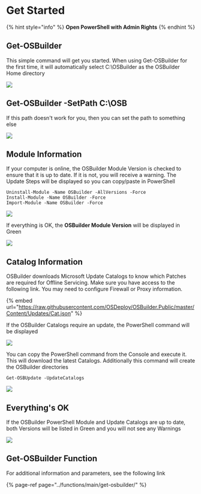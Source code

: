 # Get Started

{% hint style="info" %}
**Open PowerShell with Admin Rights**
{% endhint %}

## Get-OSBuilder

This simple command will get you started.  When using Get-OSBuilder for the first time, it will automatically select C:\OSBuilder as the OSBuilder Home directory

![](../../../.gitbook/assets/2019-02-09_23-57-08%20%281%29.png)

## Get-OSBuilder -SetPath C:\OSB

If this path doesn't work for you, then you can set the path to something else

![](../../../.gitbook/assets/2019-02-10_0-01-03.png)

## Module Information

If your computer is online, the OSBuilder Module Version is checked to ensure that it is up to date.  If it is not, you will receive a warning.  The Update Steps will be displayed so you can copy/paste in PowerShell

```text
Uninstall-Module -Name OSBuilder -AllVersions -Force
Install-Module -Name OSBuilder -Force
Import-Module -Name OSBuilder -Force
```

![](../../../.gitbook/assets/2019-02-10_0-03-56.png)

If everything is OK, the **OSBuilder Module Version** will be displayed in Green

![](../../../.gitbook/assets/2019-02-10_0-07-28.png)

## Catalog Information

OSBuilder downloads Microsoft Update Catalogs to know which Patches are required for Offline Servicing.  Make sure you have access to the following link.  You may need to configure Firewall or Proxy information.

{% embed url="https://raw.githubusercontent.com/OSDeploy/OSBuilder.Public/master/Content/Updates/Cat.json" %}

If the OSBuilder Catalogs require an update, the PowerShell command will be displayed

![](../../../.gitbook/assets/2019-02-10_0-07-28%20%281%29.png)

You can copy the PowerShell command from the Console and execute it.  This will download the latest Catalogs.  Additionally this command will create the OSBuilder directories

```text
Get-OSBUpdate -UpdateCatalogs
```

![](../../../.gitbook/assets/2019-02-10_0-14-17.png)

## Everything's OK

If the OSBuilder PowerShell Module and Update Catalogs are up to date, both Versions will be listed in Green and you will not see any Warnings

![](../../../.gitbook/assets/2019-02-10_0-14-47.png)

## Get-OSBuilder Function

For additional information and parameters, see the following link

{% page-ref page="../functions/main/get-osbuilder/" %}

